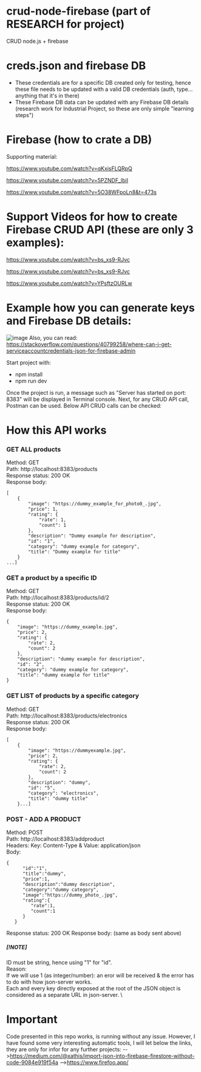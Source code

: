 # crud-node-firebase (part of **RESEARCH** for project)
CRUD node.js + firebase  

# creds.json and firebase DB
- These credentials are for a specific DB created only for testing, hence these file needs to be updated with a valid DB credentials (auth, type... anything that it's in there)
- These Firebase DB data can be updated with any Firebase DB details (research work for Industrial Project, so these are only simple "learning steps")

# Firebase (how to crate a DB)
Supporting material:

https://www.youtube.com/watch?v=qKxisFLQRpQ

https://www.youtube.com/watch?v=5PZNDF_lbiI

https://www.youtube.com/watch?v=5O38WFpoLn8&t=473s

# Support Videos for how to create Firebase CRUD API (these are only 3 examples):

https://www.youtube.com/watch?v=bs_xs9-RJvc 

https://www.youtube.com/watch?v=bs_xs9-RJvc 

https://www.youtube.com/watch?v=YPsftzOURLw

# Example how you can generate keys and Firebase DB details:

![image](https://github.com/rusuot/industrial_project_crud_api_firebase/assets/156461904/20978a8b-100d-42b9-a4a2-0dcfe0194321)
Also, you can read:   https://stackoverflow.com/questions/40799258/where-can-i-get-serviceaccountcredentials-json-for-firebase-admin


 
Start project with: 
<ul>
<li>npm install</li>
<li>npm run dev</li>
</ul>
Once the project is run, a message such as "Server has started on port: 8383" will be displayed in Terminal console.
Next, for any CRUD API call, Postman can be used.
Below API CRUD calls can be checked:



# How this API works
### GET ALL products 
Method: GET \
Path:   http://localhost:8383/products \
Response status: 200 OK \
Response body: 
```
[
    {
        "image": "https://dummy_example_for_photo0_.jpg",
        "price": 1,
        "rating": {
            "rate": 1,
            "count": 1
        },
        "description": "Dummy example for description",
        "id": "1",
        "category": "dummy example for category",
        "title": "Dummy example for title"
    }
...]
```

### GET a product by a specific ID
Method: GET \
Path:   http://localhost:8383/products/id/2 \
Response status: 200 OK \
Response body:
```
{
    "image": "https://dummy_example.jpg",
    "price": 2,
    "rating": {
        "rate": 2,
        "count": 2
    },
    "description": "dummy example for description",
    "id": "2",
    "category": "dummy example for category",
    "title": "dummy example for title"
}
```

### GET LIST of products by a specific category
Method: GET \
Path: http://localhost:8383/products/electronics \
Response status: 200 OK \
Response body: 
```
[
    {
        "image": "https://dummyexample.jpg",
        "price": 2,
        "rating": {
            "rate": 2,
            "count": 2
        },
        "description": "dummy",
        "id": "5",
        "category": "electronics",
        "title": "dummy title"
    }...]
```

### POST - ADD A PRODUCT
Method: POST \
Path: http://localhost:8383/addproduct \
Headers:  Key: Content-Type   &  Value: application/json  \
Body:
```
{
      "id":"1",
      "title":"dummy",
      "price":1,
      "description":"dummy description",
      "category":"dummy category",
      "image":"https://dummy_photo_.jpg",
      "rating":{
         "rate":1,
         "count":1
      }
   }
```
Response status: 200 OK
Response body: (same as body sent above)
##### [!NOTE] 
ID must be string, hence using "1" for "id". \
Reason: \
If we will use 1 (as integer/number): an eror will be received & the error has to do with how json-server works. \
Each and every key directly exposed at the root of the JSON object is considered as a separate URL in json-server. \


# Important
Code presented in this repo works, is running without any issue. 
However, I have found some very interesting automatic tools, I will let below the links, they are only for infor for any further projects:
-->https://medium.com/@xathis/import-json-into-firebase-firestore-without-code-9084e919f54a
-->https://www.firefoo.app/
